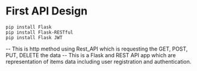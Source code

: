# First API Design 

```
pip install Flask 
pip install Flask-RESTful
pip install Flask JWT

```
-- This is http method using Rest_API which is requesting the GET, POST, PUT, DELETE <web resource> the data
-- This is a Flask and REST API app which are representation of items data including user registration and authentication.  
